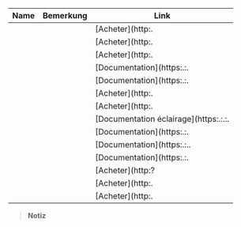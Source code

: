 | Name                     | Bemerkung                | Link                     |
|-------------------------|-------------------------|--------------------------|
|      |                         | [Acheter](http:.            |
|      |                         | [Acheter](http:.                 |
|      |                         | [Acheter](http:.                     |
|      |                         | [Documentation](https:.:.          |
|         |    | [Documentation](https:.:.    |
|     |                         | [Acheter](http:.    |
|  |                         | [Acheter](http:.          |
|    |                         | [Documentation éclairage](https:.:.:.    |
|         |                         | [Documentation](https:.:. |
|      |                         | [Documentation](https:.:..             |
|      |                         | [Documentation](https:.:.            |
|    |  | [Acheter](http:?   |
|        |                         | [Acheter](http:.     |
|        |                         | [Acheter](http:.         |



> **Notiz**
>
> 
> 
> 
